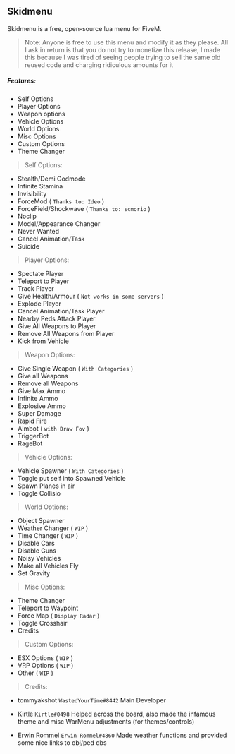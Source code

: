 ## Skidmenu
Skidmenu is a free, open-source lua menu for FiveM.

> Note: Anyone is free to use this menu and modify it as they please. All I ask in return is that you do not try to monetize this release, I made this because I was tired of seeing people trying to sell the same old reused code and charging ridiculous amounts for it


##### Features:
- Self Options
- Player Options
- Weapon options
- Vehicle Options
- World Options
- Misc Options
- Custom Options
- Theme Changer

> Self Options:
- Stealth/Demi Godmode
- Infinite Stamina
- Invisibility
- ForceMod ( `Thanks to: Ideo` )
- ForceField/Shockwave ( `Thanks to: scmorio` )
- Noclip
- Model/Appearance Changer
- Never Wanted
- Cancel Animation/Task
- Suicide

> Player Options:
- Spectate Player
- Teleport to Player
- Track Player
- Give Health/Armour ( `Not works in some servers` )
- Explode Player
- Cancel Animation/Task Player
- Nearby Peds Attack Player
- Give All Weapons to Player
- Remove All Weapons from Player
- Kick from Vehicle

> Weapon Options:
- Give Single Weapon ( `With Categories` )
- Give all Weapons
- Remove all Weapons
- Give Max Ammo
- Infinite Ammo
- Explosive Ammo
- Super Damage
- Rapid Fire
- Aimbot ( `with Draw Fov` )
- TriggerBot
- RageBot

> Vehicle Options:
- Vehicle Spawner ( `With Categories` )
- Toggle put self into Spawned Vehicle
- Spawn Planes in air
- Toggle Collisio

> World Options:
- Object Spawner
- Weather Changer ( `WIP` )
- Time Changer ( `WIP` )
- Disable Cars
- Disable Guns
- Noisy Vehicles
- Make all Vehicles Fly
- Set Gravity

> Misc Options:
- Theme Changer
- Teleport to Waypoint
- Force Map ( `Display Radar` )
- Toggle Crosshair
- Credits

> Custom Options:
- ESX Options ( `WIP` )
- VRP Options ( `WIP` )
- Other ( `WIP` )

> Credits:
- tommyakshot `WastedYourTime#8442` Main Developer

- Kirtle `Kirtle#0498` Helped across the board, also made the infamous theme and misc WarMenu adjustments (for themes/controls)

- Erwin Rommel `Erwin Rommel#4860` Made weather functions and provided some nice links to obj/ped dbs
